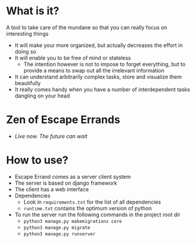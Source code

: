 # What is it?
A tool to take care of the mundane so that you can really focus on interesting things
* It will make your more organized, but actually decreases the effort in doing so
* It will enable you to be free of mind or stateless
    * The intention however is not to impose to forget everything, but to provide a means to swap out all the irrelevant information
* It can understand arbitrarily complex tasks, store and visualize them beautifully
* It really comes handy when you have a number of interdependent tasks dangling on your head

# Zen of Escape Errands
* _Live now. The future can wait_

# How to use?
* Escape Errand comes as a server client system
* The server is based on django framework
* The client has a web interface
* Dependencies
    * Look in `requirements.txt` for the list of all dependencies
    * `runtime.txt` contains the optimum version of python
* To run the server run the following commands in the project root dir
    * `python3 manage.py makemigrations core`
    * `python3 manage.py migrate`
    * `python3 manage.py runserver`
